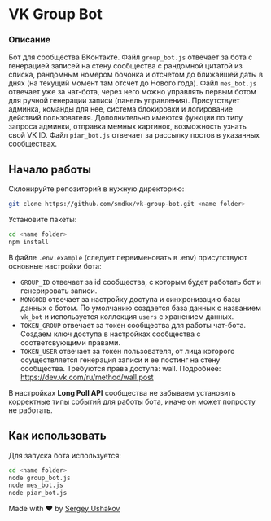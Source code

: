 # VK Group Bot
### Описание

Бот для сообщества ВКонтакте. Файл ```group_bot.js``` отвечает за бота с генерацией записей на стену сообщества с рандомной цитатой из списка, рандомным номером бочонка и отсчетом до ближайшей даты в днях (на текущий момент там отсчет до Нового года). Файл ```mes_bot.js``` отвечает уже за чат-бота, через него можно управлять первым ботом для ручной генерации записи (панель управления). Присутствует админка, команды для нее, система блокировки и логирование действий пользователя. Дополнительно имеются функции по типу запроса админки, отправка мемных картинок, возможность узнать свой VK ID. Файл ```piar_bot.js``` отвечает за рассылку постов в указанных сообществах.

## Начало работы

Склонируйте репозиторий в нужную директорию: 

```sh
git clone https://github.com/smdkx/vk-group-bot.git <name folder>
```

Установите пакеты:

```sh
cd <name folder>
npm install
```

В файле ```.env.example``` (следует переименовать в .env) присутствуют основные настройки бота:

- ```GROUP_ID``` отвечает за id сообщества, с которым будет работать бот и генерировать записи.
- ```MONGODB``` отвечает за настройку доступа и синхронизацию базы данных с ботом. По умолчанию создается база данных с названием ```vk_bot``` и используется коллекция ```users``` с хранением данных.
- ```TOKEN_GROUP``` отвечает за токен сообщества для работы чат-бота. Создаем ключ доступа в настройках сообщества с соответсвующими правами.
- ```TOKEN_USER``` отвечает за токен пользователя, от лица которого осуществляется генерация записи и ее постинг на стену сообщества. Требуются права доступа: wall. Подробнее: https://dev.vk.com/ru/method/wall.post

В настройках **Long Poll API** сообщества не забываем установить корректные типы событий для работы бота, иначе он может попросту не работать.

## Как использовать

Для запуска бота используется:

```sh
cd <name folder>
node group_bot.js
node mes_bot.js
node piar_bot.js
```

Made with ❤️ by [Sergey Ushakov](https://github.com/smdkx)
